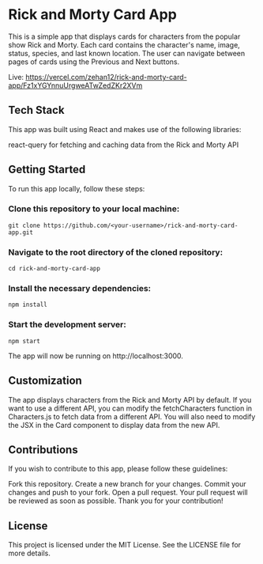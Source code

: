 # Rick and Morty Card App
This is a simple app that displays cards for characters from the popular show Rick and Morty. Each card contains the character's name, image, status, species, and last known location. The user can navigate between pages of cards using the Previous and Next buttons.

Live: https://vercel.com/zehan12/rick-and-morty-card-app/Fz1xYGYnnuUrgweATwZedZKr2XVm

## Tech Stack
This app was built using React and makes use of the following libraries:

react-query for fetching and caching data from the Rick and Morty API


## Getting Started
To run this app locally, follow these steps:

### Clone this repository to your local machine:
```
git clone https://github.com/<your-username>/rick-and-morty-card-app.git
```

### Navigate to the root directory of the cloned repository:
```
cd rick-and-morty-card-app
```

### Install the necessary dependencies:
```
npm install
```

### Start the development server:
```
npm start
```

The app will now be running on http://localhost:3000.

## Customization
The app displays characters from the Rick and Morty API by default. If you want to use a different API, you can modify the fetchCharacters function in Characters.js to fetch data from a different API. You will also need to modify the JSX in the Card component to display data from the new API.

## Contributions
If you wish to contribute to this app, please follow these guidelines:

Fork this repository.
Create a new branch for your changes.
Commit your changes and push to your fork.
Open a pull request.
Your pull request will be reviewed as soon as possible. Thank you for your contribution!

## License
This project is licensed under the MIT License. See the LICENSE file for more details.
